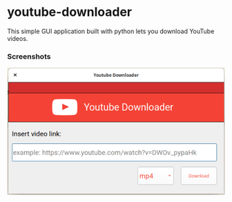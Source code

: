 # youtube-downloader
This simple GUI application built with python lets you download YouTube videos.

### Screenshots
![](youtube_downloader.png)

